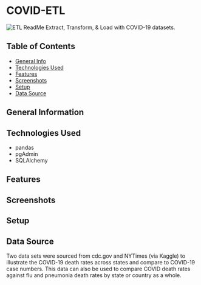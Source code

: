 # COVID-ETL
![ETL ReadMe](https://user-images.githubusercontent.com/93561950/170160812-5ecbb928-4ad5-4620-aa6c-15ffd3dd426c.png)
Extract, Transform, & Load with COVID-19 datasets. 

## Table of Contents
* [General Info](#general-information)
* [Technologies Used](#technologies-used)
* [Features](#features)
* [Screenshots](#screenshots)
* [Setup](#setup)
* [Data Source](#data-source)


## General Information

## Technologies Used
- pandas
- pgAdmin
- SQLAlchemy
  
## Features

## Screenshots

## Setup

## Data Source
Two data sets were sourced from cdc.gov and NYTimes (via Kaggle) to 
illustrate the COVID-19 death rates across states and compare to 
COVID-19 case numbers. This data can also be used to compare 
COVID death rates against flu and pneumonia death rates by state or 
country as a whole. 
